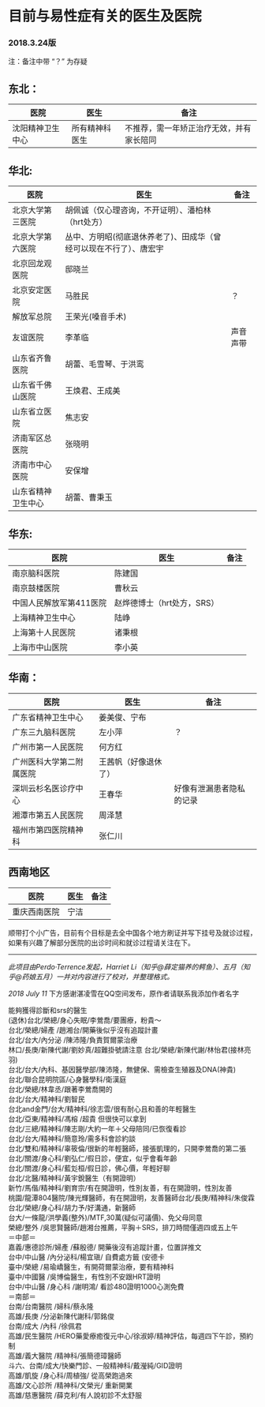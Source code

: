 # 目前与易性症有关的医生及医院

### 2018.3.24版

注：备注中带 “？” 为存疑

## 东北：
| 医院 | 医生 | 备注 |
|-------|--------|--------|
| 沈阳精神卫生中心 | 所有精神科医生 | 不推荐，需一年矫正治疗无效，并有家长陪同 |

## 华北:
| 医院 | 医生 | 备注 |
|-------|--------|--------|
|北京大学第三医院|胡佩诚（仅心理咨询，不开证明）、潘柏林（hrt处方）| |
|北京大学第六医院|丛中、方明昭(彻底退休养老了)、田成华（曾经可以现在不行了）、唐宏宇| |
|北京回龙观医院|邸晓兰| |
|北京安定医院|马胜民|？|
|解放军总院|王荣光(嗓音手术)| |
|友谊医院|李革临|声音声带 |
|山东省齐鲁医院|胡蕾、毛雪琴、于洪鸾| |
|山东省千佛山医院|王焕君、王成美| |
|山东省立医院|焦志安| |
|济南军区总医院|张晓明| |
|济南市中心医院|安保增| |
|山东省精神卫生中心|胡蕾、曹秉玉| |

## 华东:
| 医院 | 医生 | 备注 |
|-------|--------|--------|
|南京脑科医院|陈建国| |
|南京鼓楼医院|曹秋云| |
|中国人民解放军第411医院|赵烨德博士（hrt处方，SRS）| |
|上海精神卫生中心|陆峥| |
|上海第十人民医院|诸秉根| |
|上海市中山医院|李小英| |

## 华南：
| 医院 | 医生 | 备注 |
|-------|--------|--------|
|广东省精神卫生中心|姜美俊、宁布| |
|广东三九脑科医院|左小萍|？|
|广州市第一人民医院|何方红| |
|广州医科大学第二附属医院|王茜帆（好像退休了）| |
|深圳云杉名医诊疗中心|王春华|好像有泄漏患者隐私的记录 |
|湘潭市第五人民医院|周泽慧| |
|福州市第四医院精神科|张仁川| |

## 西南地区
| 医院 | 医生 | 备注 |
|-------|--------|--------|
|重庆西南医院|宁洁| |

顺带打个小广告，目前有个目标是去全中国各个地方刷证并写下挂号及就诊过程，如果有兴趣了解部分医院的出诊时间和就诊过程请关注在下。

---
*此项目由Perdo·Terrence发起，Harriet Li（知乎@薛定猫养的鳄鱼）、五月（知乎@药娘五月）一并对内容进行了校对，并整理格式。*

*2018 July 11* 
下方感谢湛凌雪在QQ空间发布，原作者请联系我添加作者名字 <br>

能夠獲得診斷和srs的醫生 <br>
(退休)台北/榮總/身心失眠/李鶯喬/要團療，粉貴～ <br>
台北/榮總/婦產    /趙湘台/開藥後似乎沒有追蹤計畫 <br>
台北/台大/內分泌  /陳沛隆/負責賀爾蒙治療 <br>
林口/長庚/新陳代謝/劉妙真/超難掛號請注意
台北/榮總/新陳代謝/林怡君(接林亮羽) <br>
台北/台大/內科、基因醫學部/陳沛隆，無健保、需檢查生殖器及DNA(神貴)  <br>
台北/聯合昆明院區/心身醫學科/衛漢庭 <br>
台北/榮總/林韋丞/跟著李鶯喬開的 <br>
台北/台大/精神科/劉智民 <br>
台北and金門/台大/精神科/徐志雲/很有耐心且和善的年輕醫生 <br>
台北/亞東/精神科/馮榕  /超貴 但很快可以拿到 <br>
台北/三總/精神科/陳志剛/大約一年＋父母陪同/已恢復看診 <br>
台北/台大/精神科/簡意玲/需多科會診約談 <br>
台北/雙和/精神科/辜筱倫/很新的年輕醫師，接張凱理的，只開李鶯喬的第二張 <br>
台北/關渡/身心科/劉弘仁/假日診，便宜，似乎會看年齡 <br>
台北/關渡/身心科/藍彣桓/假日診，佛心價，年輕好聊 <br>
台北/北醫/精神科/黃宇銳醫生（有開證明） <br>
新竹/馬偕/精神科/劉育宗/有在開證明，性別友善，有在開證明，性別友善 <br>
桃園/龍潭804醫院/陳光輝醫師，有在開證明，友善醫師台北/長庚/精神科/朱俊霖 <br>
台北/榮總/身心科/胡力予/好溝通，新醫師 <br>
台大/一條龍/洪學義(整外)/MTF,30萬(疑似可議價)、免父母同意 <br>
榮總/整外  /吳思賢醫師/趙湘台推薦，平胸＋SRS，排刀時間僅週四或五上午 <br>
＝中部＝ <br>
嘉義/惠德診所/婦產    /蘇殷德/ 開藥後沒有追蹤計畫，位置詳推文 <br>
台中/中山醫  /內分泌科/楊宜瑱/ 自費處方籤 (安德卡 <br>
臺中/榮總    /易瑜嶠醫生，有開荷爾蒙治療，要有精神科 <br>
臺中/中國醫  /吳博倫醫生，有性別不安跟HRT證明 <br>
台中/中山醫  /身心科  /謝明鴻/ 看診480證明1000心測免費 <br>
＝南部＝ <br>
台南/台南醫院  /婦科/蔡永隆 <br>
高雄/長庚      /分泌新陳代謝科/郭銘俊 <br>
台南/成大      /內科  /徐佩君 <br>
高雄/民生醫院  /HERO藥愛療癒復元中心/徐淑婷/精神評估，每週四下午診，預約制 <br>
高雄/義大醫院  /精神科/張簡德璋醫師 <br>
斗六、台南/成大/快樂門診、一般精神科/戴瀅純/GID證明 <br>
高雄/凱旋      /身心科/周植強/ 從高榮跑過來 <br>
高雄/文心診所  /精神科/文榮光/ 重新開業 <br>
高雄/慈惠醫院         /薛克利/有人說初診不太舒服 <br>
